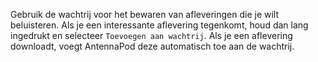 Gebruik de wachtrij voor het bewaren van afleveringen die je wilt beluisteren.
Als je een interessante aflevering tegenkomt, houd dan lang ingedrukt en
selecteer `Toevoegen aan wachtrij`. Als je een aflevering downloadt, voegt
AntennaPod deze automatisch toe aan de wachtrij.

